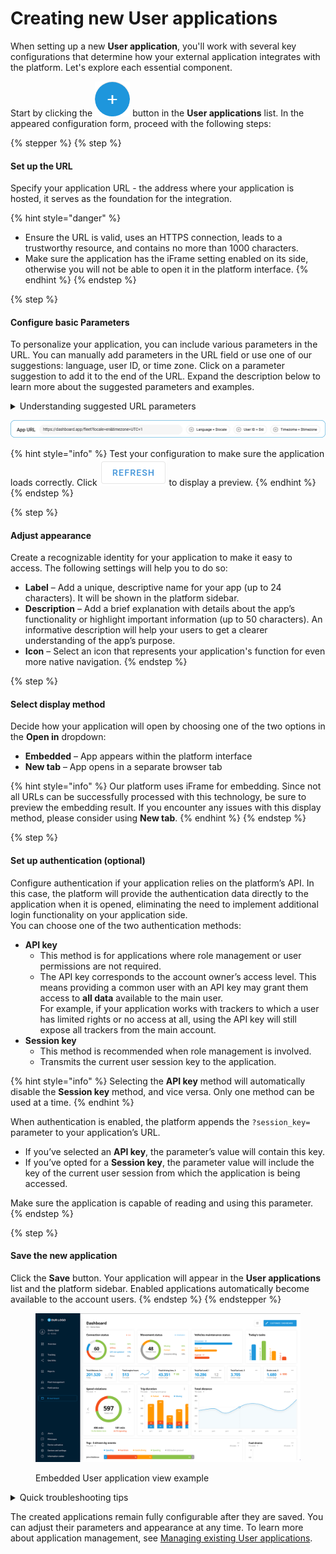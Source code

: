 # Creating new User applications

When setting up a new **User application**, you'll work with several key configurations that determine how your external application integrates with the platform. Let's explore each essential component.

Start by clicking the <img src="attachments/chrome_py0qhiu5p8.webp" alt="chrome_py0qhiu5p8.webp" data-size="line"> button in the **User applications** list. In the appeared configuration form, proceed with the following steps:

{% stepper %}
{% step %}
#### Set up the URL

Specify your application URL - the address where your application is hosted, it serves as the foundation for the integration.

{% hint style="danger" %}
* Ensure the URL is valid, uses an HTTPS connection, leads to a trustworthy resource, and contains no more than 1000 characters.
* Make sure the application has the iFrame setting enabled on its side, otherwise you will not be able to open it in the platform interface.
{% endhint %}
{% endstep %}

{% step %}
#### Configure basic Parameters

To personalize your application, you can include various parameters in the URL. You can manually add parameters in the URL field or use one of our suggestions: language, user ID, or time zone. Click on a parameter suggestion to add it to the end of the URL. Expand the description below to learn more about the suggested parameters and examples.

<details>

<summary>Understanding suggested URL parameters</summary>

We suggest some basic parameters for personalization

1. `?locale={locale_code}`\
   Language parameter that automatically matches the user's platform language.

* Example: `https://your-app.com/dashboard?locale=en`

2. `?user_id={user_identifier}`\
   User context parameter that passes user identity to filter personalized information.

* Example: `https://your-app.com/dashboard?user_id=12345`

3. `?timezone={timezone}`\
   Time parameter that automatically matches the user’s platform time zone.

* Example: `https://your-app.com/dashboard?timezone=UTC+1`

You can edit the suggested parameter name or specify a certain value for it.

</details>

![Application URL example with parameters](attachments/URL_with_Params.png)

{% hint style="info" %}
Test your configuration to make sure the application loads correctly. Click <img src="attachments/image-20241217-083119.png" alt="image-20241217-083119.png" data-size="line"> to display a preview.
{% endhint %}
{% endstep %}

{% step %}
#### Adjust appearance

Create a recognizable identity for your application to make it easy to access. The following settings will help you to do so:

* **Label** – Add a unique, descriptive name for your app (up to 24 characters). It will be shown in the platform sidebar.
* **Description** – Add a brief explanation with details about the app’s functionality or highlight important information (up to 50 characters). An informative description will help your users to get a clearer understanding of the app’s purpose.
* **Icon** – Select an icon that represents your application's function for even more native navigation.
{% endstep %}

{% step %}
#### Select display method

Decide how your application will open by choosing one of the two options in the **Open in** dropdown:

* **Embedded** – App appears within the platform interface
* **New tab** – App opens in a separate browser tab

{% hint style="info" %}
Our platform uses iFrame for embedding. Since not all URLs can be successfully processed with this technology, be sure to preview the embedding result. If you encounter any issues with this display method, please consider using **New tab**.
{% endhint %}
{% endstep %}

{% step %}
#### Set up authentication (optional)

Configure authentication if your application relies on the platform’s API. In this case, the platform will provide the authentication data directly to the application when it is opened, eliminating the need to implement additional login functionality on your application side.\
You can choose one of the two authentication methods:

* **API key**
  * This method is for applications where role management or user permissions are not required.
  * The API key corresponds to the account owner’s access level. This means providing a common user with an API key may grant them access to **all data** available to the main user.\
    For example, if your application works with trackers to which a user has limited rights or no access at all, using the API key will still expose all trackers from the main account.
* **Session key**
  * This method is recommended when role management is involved.
  * Transmits the current user session key to the application.

{% hint style="info" %}
Selecting the **API key** method will automatically disable the **Session key** method, and vice versa. Only one method can be used at a time.
{% endhint %}

When authentication is enabled, the platform appends the `?session_key=` parameter to your application’s URL.

* If you’ve selected an **API key**, the parameter’s value will contain this key.
* If you’ve opted for a **Session key**, the parameter value will include the key of the current user session from which the application is being accessed.

Make sure the application is capable of reading and using this parameter.
{% endstep %}

{% step %}
#### Save the new application

Click the **Save** button. Your application will appear in the **User applications** list and the platform sidebar. Enabled applications automatically become available to the account users.
{% endstep %}
{% endstepper %}

<figure><img src="../../../.gitbook/assets/image (1).png" alt=""><figcaption><p>Embedded User application view example</p></figcaption></figure>

<details>

<summary>Quick troubleshooting tips</summary>

If your application doesn't display properly when embedded, try:

* Opening it in a new tab instead
* Verifying your URL is correct and accessible
* Checking that all parameters are properly formatted

</details>

The created applications remain fully configurable after they are saved. You can adjust their parameters and appearance at any time. To learn more about application management, see [Managing existing User applications](managing-existing-user-applications.md).
